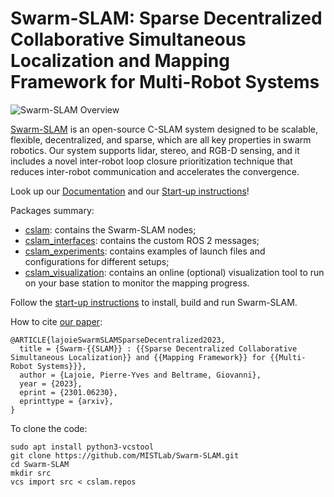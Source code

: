 # Swarm-SLAM: Sparse Decentralized Collaborative Simultaneous Localization and Mapping Framework for Multi-Robot Systems

![Swarm-SLAM Overview](media/system-overview.svg)

[Swarm-SLAM](https://arxiv.org/abs/2301.06230) is an open-source C-SLAM system designed to be scalable, flexible, decentralized, and sparse, which are all key properties in swarm robotics. Our system supports lidar, stereo, and RGB-D sensing, and it includes a novel inter-robot loop closure prioritization technique that reduces inter-robot communication and accelerates the convergence.

Look up our [Documentation](https://lajoiepy.github.io/cslam_documentation/html/index.html) and our [Start-up instructions](https://lajoiepy.github.io/cslam_documentation/html/md_startup-instructions.html)!

Packages summary:
- [cslam](https://github.com/lajoiepy/cslam): contains the Swarm-SLAM nodes;
- [cslam_interfaces](https://github.com/lajoiepy/cslam_interfaces): contains the custom ROS 2 messages;
- [cslam_experiments](https://github.com/lajoiepy/cslam_experiments): contains examples of launch files and configurations for different setups;
- [cslam_visualization](https://github.com/lajoiepy/cslam_visualization): contains an online (optional) visualization tool to run on your base station to monitor the mapping progress.

Follow the [start-up instructions](https://lajoiepy.github.io/cslam_documentation/html/md_startup-instructions.html) to install, build and run Swarm-SLAM.

How to cite [our paper](https://arxiv.org/abs/2301.06230):
```
@ARTICLE{lajoieSwarmSLAMSparseDecentralized2023,
  title = {Swarm-{{SLAM}} : {{Sparse Decentralized Collaborative Simultaneous Localization}} and {{Mapping Framework}} for {{Multi-Robot Systems}}},
  author = {Lajoie, Pierre-Yves and Beltrame, Giovanni},
  year = {2023},
  eprint = {2301.06230},
  eprinttype = {arxiv},
}
```

To clone the code:
```
sudo apt install python3-vcstool
git clone https://github.com/MISTLab/Swarm-SLAM.git
cd Swarm-SLAM
mkdir src
vcs import src < cslam.repos
```
